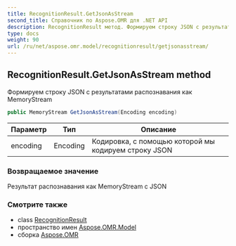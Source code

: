 ```yaml
---
title: RecognitionResult.GetJsonAsStream
second_title: Справочник по Aspose.OMR для .NET API
description: RecognitionResult метод. Формируем строку JSON с результатами распознавания как MemoryStream
type: docs
weight: 90
url: /ru/net/aspose.omr.model/recognitionresult/getjsonasstream/
---
```

## RecognitionResult.GetJsonAsStream method

Формируем строку JSON с результатами распознавания как MemoryStream

```csharp
public MemoryStream GetJsonAsStream(Encoding encoding)
```

| Параметр | Тип | Описание |
| --- | --- | --- |
| encoding | Encoding | Кодировка, с помощью которой мы кодируем строку JSON |

### Возвращаемое значение

Результат распознавания как MemoryStream с JSON

### Смотрите также

* class [RecognitionResult](../)
* пространство имен [Aspose.OMR.Model](../../recognitionresult/)
* сборка [Aspose.OMR](../../../)


